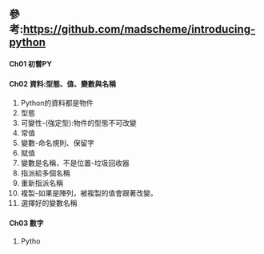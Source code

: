 ## 參考:https://github.com/madscheme/introducing-python

#### Ch01 初嘗PY
#### Ch02 資料:型態、值、變數與名稱
  >  
1. Python的資料都是物件
2. 型態
3. 可變性-(強定型):物件的型態不可改變
4. 常值
5. 變數-命名規則、保留字
6. 賦值
7. 變數是名稱，不是位置-垃圾回收器
8. 指派給多個名稱
9. 重新指派名稱
10. 複製-如果是陣列，被複製的值會跟著改變。
11. 選擇好的變數名稱
#### Ch03 數字
  >  
1. Pytho
